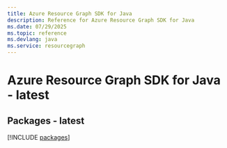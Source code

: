 ```yaml
---
title: Azure Resource Graph SDK for Java
description: Reference for Azure Resource Graph SDK for Java
ms.date: 07/29/2025
ms.topic: reference
ms.devlang: java
ms.service: resourcegraph
---
```

# Azure Resource Graph SDK for Java - latest
## Packages - latest
[!INCLUDE [packages](resource-graph-index.md)]